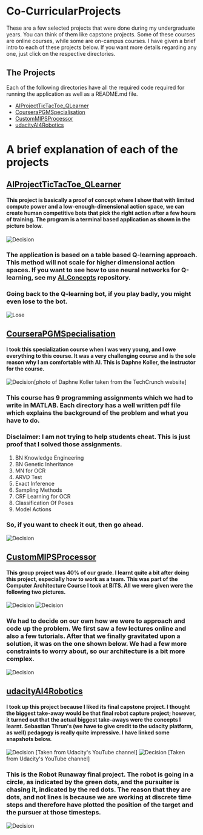 # Co-CurricularProjects
These are a few selected projects that were done during my undergraduate years. You can think of them like capstone projects. Some of these courses are online courses, while some are on-campus courses. I have given a brief intro to each of these projects below. If you want more details regarding any one, just click on the respective directories.





## The Projects

Each of the following directories have all the required code required for running the application as well as a README.md file.  

* [AIProjectTicTacToe_QLearner](https://github.com/Aks-Dmv/Co-CurricularProjects/tree/master/AIProjectTicTacToe_QLearner)
* [CourseraPGMSpecialisation](https://github.com/Aks-Dmv/Co-CurricularProjects/tree/master/CourseraPGMSpecialisation)
* [CustomMIPSProcessor](https://github.com/Aks-Dmv/Co-CurricularProjects/tree/master/CustomMIPSProcessor)
* [udacityAI4Robotics](https://github.com/Aks-Dmv/Co-CurricularProjects/tree/master/udacityAI4Robotics)


# A brief explanation of each of the projects

## [AIProjectTicTacToe_QLearner](https://github.com/Aks-Dmv/Co-CurricularProjects/tree/master/AIProjectTicTacToe_QLearner)  

#### This project is basically a proof of concept where I show that with limited compute power and a low-enough-dimensional action space, we can create human competitive bots that pick the right action after a few hours of training. The program is a terminal based application as shown in the picture below.

![Decision](img/TicTacToe.png?raw=true "Title")

### The application is based on a table based Q-learning approach. This method will not scale for higher dimensional action spaces. If you want to see how to use neural networks for Q-learning, see my [AI_Concepts](https://github.com/Aks-Dmv/AI_Concepts) repository.  

### Going back to the Q-learning bot, if you play badly, you might even lose to the bot.

![Lose](img/Lose.png?raw=true "Title")


## [CourseraPGMSpecialisation](https://github.com/Aks-Dmv/Co-CurricularProjects/tree/master/CourseraPGMSpecialisation)  

#### I took this specialization course when I was very young, and I owe everything to this course. It was a very challenging course and is the sole reason why I am comfortable with AI. This is Daphne Koller, the instructor for the course. 

![Decision](img/daphnecoursera.png?raw=true "Title")[photo of Daphne Koller taken from the TechCrunch website]


### This course has 9 programming assignments which we had to write in MATLAB. Each directory has a well written pdf file which explains the background of the problem and what you have to do.
### Disclaimer: I am not trying to help students cheat. This is just proof that I solved those assignments. 

1. BN Knowledge Engineering
2. BN Genetic Inheritance
3. MN for OCR
4. ARVD Test
5. Exact Inference
6. Sampling Methods
7. CRF Learning for OCR
8. Classification Of Poses
9. Model Actions

### So, if you want to check it out, then go ahead.

![Decision](img/PGM.jpeg?raw=true "Title")




## [CustomMIPSProcessor](https://github.com/Aks-Dmv/Co-CurricularProjects/tree/master/CustomMIPSProcessor) 

#### This group project was 40% of our grade. I learnt quite a bit after doing this project, especially how to work as a team. This was part of the Computer Architecture Course I took at BITS. All we were given were the following two pictures.

![Decision](img/Q29-1.png?raw=true "Title")
![Decision](img/Q29-2.png?raw=true "Title")


### We had to decide on our own how we were to approach and code up the problem. We first saw a few lectures online and also a few tutorials. After that we finally gravitated upon a solution, it was on the one shown below. We had a few more constraints to worry about, so our architecture is a bit more complex.


![Decision](img/VLIW.jpg?raw=true "Title")



## [udacityAI4Robotics](https://github.com/Aks-Dmv/Co-CurricularProjects/tree/master/udacityAI4Robotics) 

#### I took up this project because I liked its final capstone project. I thought the biggest take-away would be that final robot capture project; however, it turned out that the actual biggest take-aways were the concepts I learnt. Sebastian Thrun's (we have to give credit to the udacity platform, as well) pedagogy is really quite impressive. I have linked some snapshots below.

![Decision](img/thrun.jpg?raw=true "Title") 
[Taken from Udacity's YouTube channel]
![Decision](img/distri.jpg?raw=true "Title") 
[Taken from Udacity's YouTube channel]



### This is the Robot Runaway final project. The robot is going in a circle, as indicated by the green dots, and the pursuiter is chasing it, indicated by the red dots. The reason that they are dots, and not lines is because we are working at discrete time steps and therefore have plotted the position of the target and the pursuer at those timesteps.


![Decision](img/RobotRun.png?raw=true "Title")
